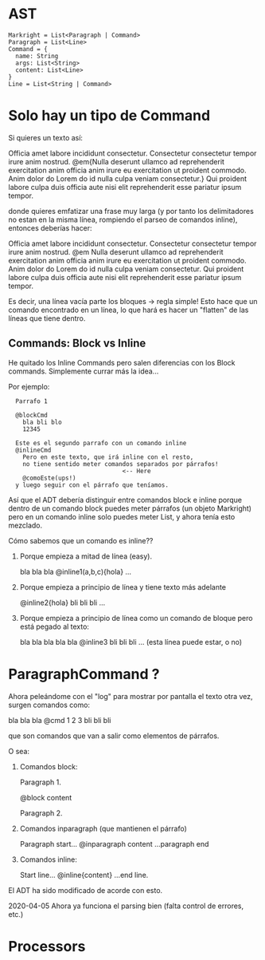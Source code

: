 # AST
```
Markright = List<Paragraph | Command>
Paragraph = List<Line>
Command = {
  name: String
  args: List<String>
  content: List<Line>
}
Line = List<String | Command>
```

# Solo hay un tipo de Command

Si quieres un texto así:

  Officia amet labore incididunt consectetur. Consectetur consectetur tempor
  irure anim nostrud. @em{Nulla deserunt ullamco ad reprehenderit exercitation anim
  officia anim irure eu exercitation ut proident commodo. Anim dolor do Lorem
  do id nulla culpa veniam consectetur.} Qui proident labore culpa duis officia
  aute nisi elit reprehenderit esse pariatur ipsum tempor.

donde quieres emfatizar una frase muy larga (y por tanto los delimitadores no
estan en la misma línea, rompiendo el parseo de comandos inline), entonces
deberías hacer:

  Officia amet labore incididunt consectetur. Consectetur consectetur tempor
  irure anim nostrud. 
  @em 
    Nulla deserunt ullamco ad reprehenderit exercitation anim officia anim
    irure eu exercitation ut proident commodo. Anim dolor do Lorem do id nulla
    culpa veniam consectetur.
  Qui proident labore culpa duis officia aute nisi elit reprehenderit esse
  pariatur ipsum tempor.

Es decir, una línea vacía parte los bloques -> regla simple! Esto hace que un
comando encontrado en un línea, lo que hará es hacer un "flatten" de las líneas
que tiene dentro.

## Commands: Block vs Inline

He quitado los Inline Commands pero salen diferencias con los Block commands.
Simplemente currar más la idea...

Por ejemplo:
```
  Parrafo 1

  @blockCmd
    bla bli blo
    12345

  Este es el segundo parrafo con un comando inline
  @inlineCmd
    Pero en este texto, que irá inline con el resto,
    no tiene sentido meter comandos separados por párrafos!
                                <-- Here
    @comoEste(ups!)
  y luego seguir con el párrafo que teníamos.
```

Así que el ADT debería distinguir entre comandos block e inline porque dentro de
un comando block puedes meter párrafos (un objeto Markright) pero en un comando
inline solo puedes meter List<Line>, y ahora tenía esto mezclado.

Cómo sabemos que un comando es inline??
1) Porque empieza a mitad de línea (easy).

      bla bla bla @inline1(a,b,c){hola} ...

2) Porque empieza a principio de línea y tiene texto más adelante
   
      @inline2{hola} bli bli bli ...

3) Porque empieza a principio de línea como un comando de bloque
   pero está pegado al texto:

      bla bla bla bla bla
      @inline3
         bli bli bli
      ... (esta línea puede estar, o no)
  

# ParagraphCommand ?

Ahora peleándome con el "log" para mostrar por pantalla el texto otra vez,
surgen comandos como:

  bla bla bla
  @cmd
    1 2 3
  bli bli bli

que son comandos que van a salir como elementos de párrafos.

O sea:

1) Comandos block:

    Paragraph 1.

    @block
      content

    Paragraph 2.

2) Comandos inparagraph (que mantienen el párrafo)

    Paragraph start...
    @inparagraph
      content
    ...paragraph end

3) Comandos inline:

    Start line... @inline{content} ...end line.

El ADT ha sido modificado de acorde con esto.


2020-04-05 Ahora ya funciona el parsing bien (falta control de errores, etc.)


# Processors

